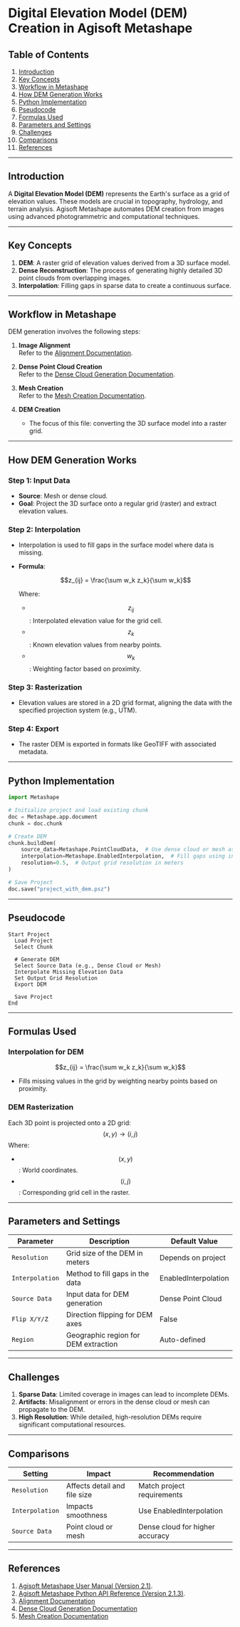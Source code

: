 
# Digital Elevation Model (DEM) Creation in Agisoft Metashape

## Table of Contents
1. [Introduction](#introduction)
2. [Key Concepts](#key-concepts)
3. [Workflow in Metashape](#workflow-in-metashape)
4. [How DEM Generation Works](#how-dem-generation-works)
5. [Python Implementation](#python-implementation)
6. [Pseudocode](#pseudocode)
7. [Formulas Used](#formulas-used)
8. [Parameters and Settings](#parameters-and-settings)
9. [Challenges](#challenges)
10. [Comparisons](#comparisons)
11. [References](#references)

---

## Introduction

A **Digital Elevation Model (DEM)** represents the Earth's surface as a grid of elevation values. These models are crucial in topography, hydrology, and terrain analysis. Agisoft Metashape automates DEM creation from images using advanced photogrammetric and computational techniques.

---

## Key Concepts

1. **DEM**: A raster grid of elevation values derived from a 3D surface model.
2. **Dense Reconstruction**: The process of generating highly detailed 3D point clouds from overlapping images.
3. **Interpolation**: Filling gaps in sparse data to create a continuous surface.

---

## Workflow in Metashape

DEM generation involves the following steps:
1. **Image Alignment**  
   Refer to the [Alignment Documentation](https://github.com/tamer017/Multi-Angular-Photogrammetry/blob/master/docs/alignment.md).

2. **Dense Point Cloud Creation**  
   Refer to the [Dense Cloud Generation Documentation](https://github.com/tamer017/Multi-Angular-Photogrammetry/blob/master/docs/dense_cloud_generation.md).

3. **Mesh Creation**  
   Refer to the [Mesh Creation Documentation](https://github.com/tamer017/Multi-Angular-Photogrammetry/blob/master/docs/mesh_creation.md).

4. **DEM Creation**  
   - The focus of this file: converting the 3D surface model into a raster grid.

---

## How DEM Generation Works

### Step 1: Input Data
- **Source**: Mesh or dense cloud.
- **Goal**: Project the 3D surface onto a regular grid (raster) and extract elevation values.

### Step 2: Interpolation
- Interpolation is used to fill gaps in the surface model where data is missing.  
- **Formula**:
  
    $$z_{ij} = \frac{\sum w_k z_k}{\sum w_k}$$
  
  Where:
  - $$z_{ij}$$: Interpolated elevation value for the grid cell.
  - $$z_k$$: Known elevation values from nearby points.
  - $$w_k$$: Weighting factor based on proximity.

### Step 3: Rasterization
- Elevation values are stored in a 2D grid format, aligning the data with the specified projection system (e.g., UTM).

### Step 4: Export
- The raster DEM is exported in formats like GeoTIFF with associated metadata.

---

## Python Implementation

```python
import Metashape

# Initialize project and load existing chunk
doc = Metashape.app.document
chunk = doc.chunk

# Create DEM
chunk.buildDem(
    source_data=Metashape.PointCloudData,  # Use dense cloud or mesh as the source
    interpolation=Metashape.EnabledInterpolation,  # Fill gaps using interpolation
    resolution=0.5,  # Output grid resolution in meters
)

# Save Project
doc.save("project_with_dem.psz")
```

---

## Pseudocode

```plaintext
Start Project
  Load Project
  Select Chunk
  
  # Generate DEM
  Select Source Data (e.g., Dense Cloud or Mesh)
  Interpolate Missing Elevation Data
  Set Output Grid Resolution
  Export DEM
  
  Save Project
End
```

---

## Formulas Used

### Interpolation for DEM
  $$z_{ij} = \frac{\sum w_k z_k}{\sum w_k}$$
- Fills missing values in the grid by weighting nearby points based on proximity.

### DEM Rasterization
Each 3D point is projected onto a 2D grid:
  $$(x, y) \rightarrow (i, j)$$
Where:
- $$(x, y)$$: World coordinates.
- $$(i, j)$$: Corresponding grid cell in the raster.

---

## Parameters and Settings

| Parameter             | Description                                    | Default Value          |
|------------------------|------------------------------------------------|------------------------|
| `Resolution`           | Grid size of the DEM in meters                | Depends on project     |
| `Interpolation`        | Method to fill gaps in the data               | EnabledInterpolation   |
| `Source Data`          | Input data for DEM generation                 | Dense Point Cloud      |
| `Flip X/Y/Z`           | Direction flipping for DEM axes               | False                  |
| `Region`               | Geographic region for DEM extraction          | Auto-defined           |

---

## Challenges

1. **Sparse Data**: Limited coverage in images can lead to incomplete DEMs.
2. **Artifacts**: Misalignment or errors in the dense cloud or mesh can propagate to the DEM.
3. **High Resolution**: While detailed, high-resolution DEMs require significant computational resources.

---

## Comparisons

| Setting              | Impact                        | Recommendation                  |
|-----------------------|-------------------------------|----------------------------------|
| `Resolution`         | Affects detail and file size  | Match project requirements      |
| `Interpolation`       | Impacts smoothness           | Use EnabledInterpolation        |
| `Source Data`         | Point cloud or mesh          | Dense cloud for higher accuracy |

---

## References

1. [Agisoft Metashape User Manual (Version 2.1)](https://www.agisoft.com/pdf/metashape_2_1_en.pdf).
2. [Agisoft Metashape Python API Reference (Version 2.1.3)](https://www.agisoft.com/pdf/metashape_python_api_2_1_3.pdf).
3. [Alignment Documentation](https://github.com/tamer017/Multi-Angular-Photogrammetry/blob/master/docs/alignment.md)
4. [Dense Cloud Generation Documentation](https://github.com/tamer017/Multi-Angular-Photogrammetry/blob/master/docs/dense_cloud_generation.md)
5. [Mesh Creation Documentation](https://github.com/tamer017/Multi-Angular-Photogrammetry/blob/master/docs/mesh_creation.md)

